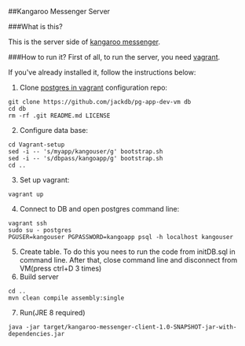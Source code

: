 ##Kangaroo Messenger Server

###What is this?

This is the server side of 
[kangaroo messenger](https://github.com/lfyuomr-gylo/KangarooMessengerClient).

###How to run it?
First of all, to run the server, you need 
[vagrant](https://www.vagrantup.com/).

If you've already installed it, follow the instructions below:

1. Clone [postgres in vagrant](https://wiki.postgresql.org/wiki/PostgreSQL_For_Development_With_Vagrant) 
configuration repo:

  ```
  git clone https://github.com/jackdb/pg-app-dev-vm db
  cd db
  rm -rf .git README.md LICENSE
  ```
2. Configure data base: 
  
  ```
  cd Vagrant-setup
  sed -i -- 's/myapp/kangouser/g' bootstrap.sh 
  sed -i -- 's/dbpass/kangoapp/g' bootstrap.sh
  cd ..
  ```
3. Set up vagrant:
  
  ```
  vagrant up
  ```
4. Connect to DB and open postgres command line:
  
  ```
  vagrant ssh
  sudo su - postgres
  PGUSER=kangouser PGPASSWORD=kangoapp psql -h localhost kangouser
  ```
5. Create table. To do this you nees to run the code from initDB.sql
in command line. After that, close command line and disconnect from VM(press
ctrl+D 3 times)
6. Build server
  
  ```
  cd ..
  mvn clean compile assembly:single
  ```
7. Run(JRE 8 required)
  
  ```
  java -jar target/kangaroo-messenger-client-1.0-SNAPSHOT-jar-with-dependencies.jar
  ```

